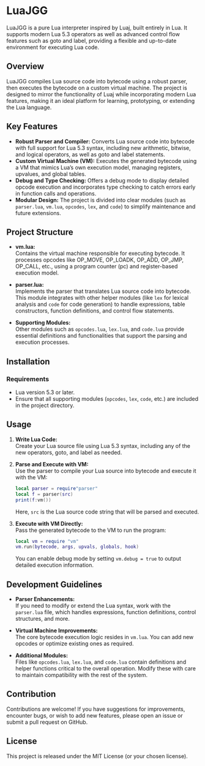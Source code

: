 # LuaJGG

LuaJGG is a pure Lua interpreter inspired by Luaj, built entirely in Lua. It supports modern Lua 5.3 operators as well as advanced control flow features such as goto and label, providing a flexible and up-to-date environment for executing Lua code.

## Overview

LuaJGG compiles Lua source code into bytecode using a robust parser, then executes the bytecode on a custom virtual machine. The project is designed to mirror the functionality of Luaj while incorporating modern Lua features, making it an ideal platform for learning, prototyping, or extending the Lua language.

## Key Features

- **Robust Parser and Compiler:** Converts Lua source code into bytecode with full support for Lua 5.3 syntax, including new arithmetic, bitwise, and logical operators, as well as goto and label statements.
- **Custom Virtual Machine (VM):** Executes the generated bytecode using a VM that mimics Lua’s own execution model, managing registers, upvalues, and global tables.
- **Debug and Type Checking:** Offers a debug mode to display detailed opcode execution and incorporates type checking to catch errors early in function calls and operations.
- **Modular Design:** The project is divided into clear modules (such as `parser.lua`, `vm.lua`, `opcodes`, `lex`, and `code`) to simplify maintenance and future extensions.

## Project Structure

- **vm.lua:**  
  Contains the virtual machine responsible for executing bytecode. It processes opcodes like OP_MOVE, OP_LOADK, OP_ADD, OP_JMP, OP_CALL, etc., using a program counter (pc) and register-based execution model.

- **parser.lua:**  
  Implements the parser that translates Lua source code into bytecode. This module integrates with other helper modules (like `lex` for lexical analysis and `code` for code generation) to handle expressions, table constructors, function definitions, and control flow statements.

- **Supporting Modules:**  
  Other modules such as `opcodes.lua`, `lex.lua`, and `code.lua` provide essential definitions and functionalities that support the parsing and execution processes.

## Installation

### Requirements

- Lua version 5.3 or later.
- Ensure that all supporting modules (`opcodes`, `lex`, `code`, etc.) are included in the project directory.


## Usage

1. **Write Lua Code:**  
   Create your Lua source file using Lua 5.3 syntax, including any of the new operators, goto, and label as needed.

2. **Parse and Execute with VM:**  
   Use the parser to compile your Lua source into bytecode and execute it with the VM:
   ```lua
   local parser = require"parser"
   local f = parser(src)
   print(f:vm())
   ```
   Here, `src` is the Lua source code string that will be parsed and executed.

3. **Execute with VM Directly:**  
   Pass the generated bytecode to the VM to run the program:
   ```lua
   local vm = require "vm"
   vm.run(bytecode, args, upvals, globals, hook)
   ```
   You can enable debug mode by setting `vm.debug = true` to output detailed execution information.

## Development Guidelines

- **Parser Enhancements:**  
  If you need to modify or extend the Lua syntax, work with the `parser.lua` file, which handles expressions, function definitions, control structures, and more.

- **Virtual Machine Improvements:**  
  The core bytecode execution logic resides in `vm.lua`. You can add new opcodes or optimize existing ones as required.

- **Additional Modules:**  
  Files like `opcodes.lua`, `lex.lua`, and `code.lua` contain definitions and helper functions critical to the overall operation. Modify these with care to maintain compatibility with the rest of the system.

## Contribution

Contributions are welcome! If you have suggestions for improvements, encounter bugs, or wish to add new features, please open an issue or submit a pull request on GitHub.

## License

This project is released under the MIT License (or your chosen license).

